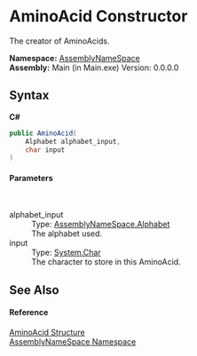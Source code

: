 # AminoAcid Constructor 
 

The creator of AminoAcids.

**Namespace:**&nbsp;<a href="6bcc80ef-5cfd-db5f-1eb2-7297d1c16397">AssemblyNameSpace</a><br />**Assembly:**&nbsp;Main (in Main.exe) Version: 0.0.0.0

## Syntax

**C#**<br />
``` C#
public AminoAcid(
	Alphabet alphabet_input,
	char input
)
```


#### Parameters
&nbsp;<dl><dt>alphabet_input</dt><dd>Type: <a href="b63ab84e-4997-6bc4-30c3-9dc18797e022">AssemblyNameSpace.Alphabet</a><br />The alphabet used.</dd><dt>input</dt><dd>Type: <a href="http://msdn2.microsoft.com/en-us/library/k493b04s" target="_blank">System.Char</a><br />The character to store in this AminoAcid.</dd></dl>

## See Also


#### Reference
<a href="906567b4-adec-2d74-6183-8174a5b7ae4d">AminoAcid Structure</a><br /><a href="6bcc80ef-5cfd-db5f-1eb2-7297d1c16397">AssemblyNameSpace Namespace</a><br />